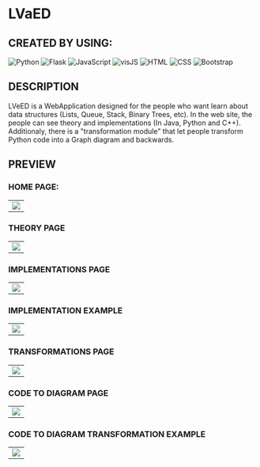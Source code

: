 # LVaED

## CREATED BY USING: 
<img alt="Python" src="https://img.shields.io/badge/python-3670A0?style=for-the-badge&logo=python&logoColor=ffdd54"/> <img alt="Flask" src="https://img.shields.io/badge/flask-%23000.svg?style=for-the-badge&logo=flask&logoColor=white" />  <img alt="JavaScript" src="https://img.shields.io/badge/javascript-%23323330.svg?style=for-the-badge&logo=javascript&logoColor=%23F7DF1E" />  <img alt="visJS" src="https://img.shields.io/badge/-visJS-blue?style=for-the-badge" /> <img alt="HTML" src="https://img.shields.io/badge/html5-%23E34F26.svg?style=for-the-badge&logo=html5&logoColor=white" />  <img alt="CSS" src="https://img.shields.io/badge/css3-%231572B6.svg?style=for-the-badge&logo=css3&logoColor=white" /> <img alt="Bootstrap" src="https://img.shields.io/badge/bootstrap-%23563D7C.svg?style=for-the-badge&logo=bootstrap&logoColor=white" />

## DESCRIPTION

LVeED is a WebApplication designed for the people who want learn about data structures (Lists, Queue, Stack, Binary Trees, etc). In the web site, the people can see theory and implementations (In Java, Python and C++). Additionaly, there is a "transformation module" that let people transform Python code into a Graph diagram and backwards. 

## PREVIEW

### HOME PAGE: 

<table><tr><td>
    <img src="https://i.ibb.co/6XDQbjh/HOME-PAGE.png" />
</td></tr></table>

### THEORY PAGE

<table><tr><td>
    <img src="https://i.ibb.co/tDMpQ83/THEORY.png" />
</td></tr></table>

### IMPLEMENTATIONS PAGE

<table><tr><td>
    <img src="https://i.ibb.co/XkyfktW/IMPLEMENTATIONS.png" />
</td></tr></table>

### IMPLEMENTATION EXAMPLE

<table><tr><td>
    <img src="https://i.ibb.co/RS8NjbK/Implementation-example.png" />
</td></tr></table>

### TRANSFORMATIONS PAGE

<table><tr><td>
    <img src="https://i.ibb.co/S5KD0xB/TRANSFORMATIONS.png" />
</td></tr></table>

### CODE TO DIAGRAM PAGE

<table><tr><td>
    <img src="https://i.ibb.co/G7PR3yx/CODE-TO-DIAGRAM.png" />
</td></tr></table>

### CODE TO DIAGRAM TRANSFORMATION EXAMPLE
<table><tr><td>
    <img src="https://i.ibb.co/sHFYHvr/CODE-TO-DIAGRAM-ZOOM.png" />
</td></tr></table>
